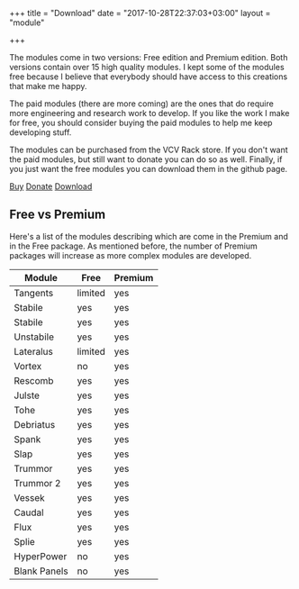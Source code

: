 +++
title = "Download"
date = "2017-10-28T22:37:03+03:00"
layout = "module"

+++

The modules come in two versions: Free edition and Premium edition. Both versions contain over 15 high quality modules. I kept some of the modules free because I believe that everybody should have access to this creations that make me happy.

The paid modules (there are more coming) are the ones that do require more engineering and research work to develop. If you like the work I make for free, you should consider buying the paid modules to help me keep developing stuff.

The modules can be purchased from the VCV Rack store. If you don't want the paid modules, but still want to donate you can do so as well. Finally, if you just want the free modules you can download them in the github page.

<a href="https://vcvrack.com/plugins.html#Leonardo%20Laguna%20Ruiz" class="btn btn-info" role="button">Buy</a>
<a href="https://www.paypal.me/VultModules" class="btn btn-info" role="button">Donate</a>
<a href="https://github.com/modlfo/VultModules/releases" class="btn btn-info" role="button">Download</a>


## Free vs Premium

Here's a list of the modules describing which are come in the Premium and in the Free package. As mentioned before, the number of Premium packages will increase as more complex modules are developed.

<table class="table">
<thead>
<tr>
<th>Module</th>
<th>Free</th>
<th>Premium</th>
</tr>
</thead>

<tbody>
<tr>
<td>Tangents</td>
<td>limited</td>
<td>yes</td>
</tr>

<tr>
<td>Stabile</td>
<td>yes</td>
<td>yes</td>
</tr>

<tr>
<td>Stabile</td>
<td>yes</td>
<td>yes</td>
</tr>

<tr>
<td>Unstabile</td>
<td>yes</td>
<td>yes</td>
</tr>

<tr>
<td>Lateralus</td>
<td>limited</td>
<td>yes</td>
</tr>

<tr>
<td>Vortex</td>
<td>no</td>
<td>yes</td>
</tr>

<tr>
<td>Rescomb</td>
<td>yes</td>
<td>yes</td>
</tr>

<tr>
<td>Julste</td>
<td>yes</td>
<td>yes</td>
</tr>

<tr>
<td>Tohe</td>
<td>yes</td>
<td>yes</td>
</tr>

<tr>
<td>Debriatus</td>
<td>yes</td>
<td>yes</td>
</tr>

<tr>
<td>Spank</td>
<td>yes</td>
<td>yes</td>
</tr>

<tr>
<td>Slap</td>
<td>yes</td>
<td>yes</td>
</tr>

<tr>
<td>Trummor</td>
<td>yes</td>
<td>yes</td>
</tr>

<tr>
<td>Trummor 2</td>
<td>yes</td>
<td>yes</td>
</tr>

<tr>
<td>Vessek</td>
<td>yes</td>
<td>yes</td>
</tr>

<tr>
<td>Caudal</td>
<td>yes</td>
<td>yes</td>
</tr>

<tr>
<td>Flux</td>
<td>yes</td>
<td>yes</td>
</tr>

<tr>
<td>Splie</td>
<td>yes</td>
<td>yes</td>
</tr>

<tr>
<td>HyperPower</td>
<td>no</td>
<td>yes</td>
</tr>

<tr>
<td>Blank Panels</td>
<td>no</td>
<td>yes</td>
</tr>
</tbody>
</table>


<!--

| Module | Free | Premium|
|--------|:------:|:--------:|
| Tangents | limited |  yes |
| Stabile | yes |  yes |
| Stabile | yes |  yes |
| Unstabile | yes |  yes |
| Lateralus | limited |  yes |
| Vortex | no |  yes |
| Rescomb | yes |  yes |
| Julste | yes |  yes |
| Tohe | yes |  yes |
| Debriatus | yes |  yes |
| Spank | yes |  yes |
| Slap | yes |  yes |
| Trummor | yes |  yes |
| Trummor 2 | yes |  yes |
| Vessek | yes |  yes |
| Caudal | yes |  yes |
| Flux | yes |  yes |
| Splie | yes |  yes |
| HyperPower | no |  yes |
| Blank Panels | no |  yes |

-->
